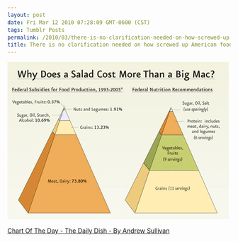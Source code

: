 ```yaml
---
layout: post
date: Fri Mar 12 2010 07:28:09 GMT-0600 (CST)
tags: Tumblr Posts
permalink: /2010/03/there-is-no-clarification-needed-on-how-screwed-up
title: There is no clarification needed on how screwed up American food subsidy priorities are&hellip;
---
```


![](/public/assets/tumblr/tumblr_kz682xS4MB1qa4klho1_500.jpg)

[Chart Of The Day - The Daily Dish - By Andrew Sullivan](http://andrewsullivan.theatlantic.com/the_daily_dish/2010/03/chart-of-the-day-4.html)
